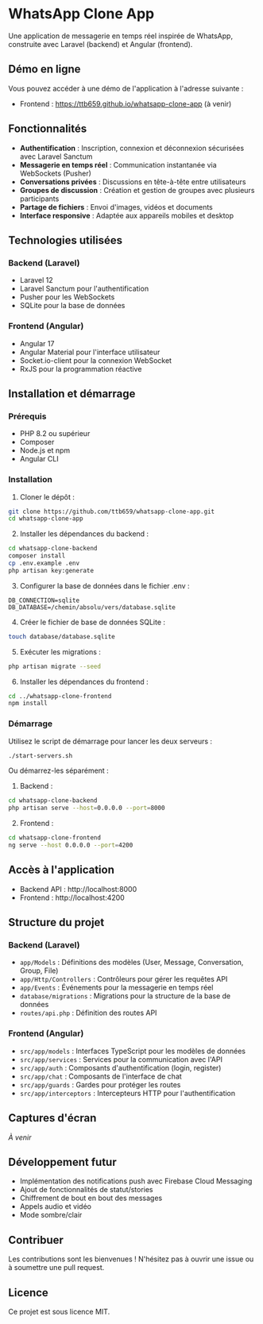 # WhatsApp Clone App

Une application de messagerie en temps réel inspirée de WhatsApp, construite avec Laravel (backend) et Angular (frontend).

## Démo en ligne

Vous pouvez accéder à une démo de l'application à l'adresse suivante :
- Frontend : https://ttb659.github.io/whatsapp-clone-app (à venir)

## Fonctionnalités

- **Authentification** : Inscription, connexion et déconnexion sécurisées avec Laravel Sanctum
- **Messagerie en temps réel** : Communication instantanée via WebSockets (Pusher)
- **Conversations privées** : Discussions en tête-à-tête entre utilisateurs
- **Groupes de discussion** : Création et gestion de groupes avec plusieurs participants
- **Partage de fichiers** : Envoi d'images, vidéos et documents
- **Interface responsive** : Adaptée aux appareils mobiles et desktop

## Technologies utilisées

### Backend (Laravel)
- Laravel 12
- Laravel Sanctum pour l'authentification
- Pusher pour les WebSockets
- SQLite pour la base de données

### Frontend (Angular)
- Angular 17
- Angular Material pour l'interface utilisateur
- Socket.io-client pour la connexion WebSocket
- RxJS pour la programmation réactive

## Installation et démarrage

### Prérequis
- PHP 8.2 ou supérieur
- Composer
- Node.js et npm
- Angular CLI

### Installation

1. Cloner le dépôt :
```bash
git clone https://github.com/ttb659/whatsapp-clone-app.git
cd whatsapp-clone-app
```

2. Installer les dépendances du backend :
```bash
cd whatsapp-clone-backend
composer install
cp .env.example .env
php artisan key:generate
```

3. Configurer la base de données dans le fichier .env :
```
DB_CONNECTION=sqlite
DB_DATABASE=/chemin/absolu/vers/database.sqlite
```

4. Créer le fichier de base de données SQLite :
```bash
touch database/database.sqlite
```

5. Exécuter les migrations :
```bash
php artisan migrate --seed
```

6. Installer les dépendances du frontend :
```bash
cd ../whatsapp-clone-frontend
npm install
```

### Démarrage

Utilisez le script de démarrage pour lancer les deux serveurs :
```bash
./start-servers.sh
```

Ou démarrez-les séparément :

1. Backend :
```bash
cd whatsapp-clone-backend
php artisan serve --host=0.0.0.0 --port=8000
```

2. Frontend :
```bash
cd whatsapp-clone-frontend
ng serve --host 0.0.0.0 --port=4200
```

## Accès à l'application

- Backend API : http://localhost:8000
- Frontend : http://localhost:4200

## Structure du projet

### Backend (Laravel)
- `app/Models` : Définitions des modèles (User, Message, Conversation, Group, File)
- `app/Http/Controllers` : Contrôleurs pour gérer les requêtes API
- `app/Events` : Événements pour la messagerie en temps réel
- `database/migrations` : Migrations pour la structure de la base de données
- `routes/api.php` : Définition des routes API

### Frontend (Angular)
- `src/app/models` : Interfaces TypeScript pour les modèles de données
- `src/app/services` : Services pour la communication avec l'API
- `src/app/auth` : Composants d'authentification (login, register)
- `src/app/chat` : Composants de l'interface de chat
- `src/app/guards` : Gardes pour protéger les routes
- `src/app/interceptors` : Intercepteurs HTTP pour l'authentification

## Captures d'écran

*À venir*

## Développement futur

- Implémentation des notifications push avec Firebase Cloud Messaging
- Ajout de fonctionnalités de statut/stories
- Chiffrement de bout en bout des messages
- Appels audio et vidéo
- Mode sombre/clair

## Contribuer

Les contributions sont les bienvenues ! N'hésitez pas à ouvrir une issue ou à soumettre une pull request.

## Licence

Ce projet est sous licence MIT.
